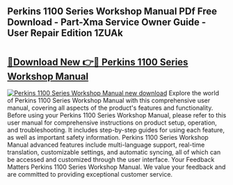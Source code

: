 ## Perkins 1100 Series Workshop Manual PDf Free Download - Part-Xma Service Owner Guide - User Repair Edition 1ZUAk

# <h2><a href="http://cf10220.oget.top/?id=Perkins+1100+Series+Workshop+Manual">🔗Download New 👉🔴 Perkins 1100 Series Workshop Manual</a></h2>

[![Perkins 1100 Series Workshop Manual new download](https://i.imgur.com/5g1atiW.png)](http://cf10220.oget.top/?id=Perkins+1100+Series+Workshop+Manual)
Explore the world of Perkins 1100 Series Workshop Manual with this comprehensive user manual, covering all aspects of the product's features and functionality. Before using your Perkins 1100 Series Workshop Manual, please refer to this user manual for comprehensive instructions on product setup, operation, and troubleshooting. It includes step-by-step guides for using each feature, as well as important safety information. Perkins 1100 Series Workshop Manual advanced features include multi-language support, real-time translation, customizable settings, and automatic syncing, all of which can be accessed and customized through the user interface. Your Feedback Matters Perkins 1100 Series Workshop Manual. We value your feedback and are committed to providing exceptional customer service.
